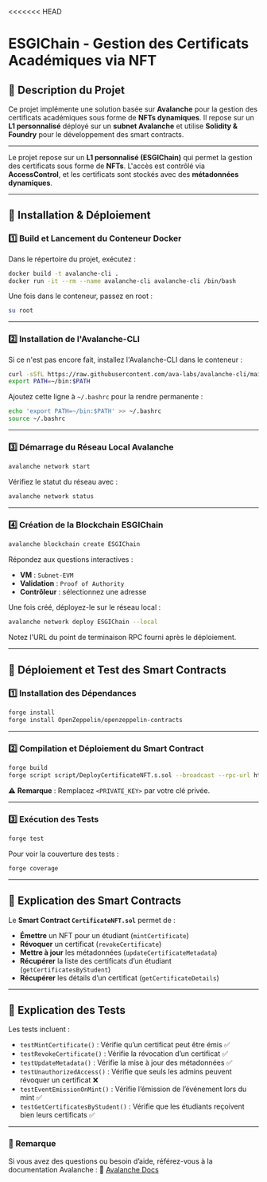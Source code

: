 <<<<<<< HEAD
# ESGIChain - Gestion des Certificats Académiques via NFT

## 📌 Description du Projet
Ce projet implémente une solution basée sur **Avalanche** pour la gestion des certificats académiques sous forme de **NFTs dynamiques**. Il repose sur un **L1 personnalisé** déployé sur un **subnet Avalanche** et utilise **Solidity & Foundry** pour le développement des smart contracts.

---

Le projet repose sur un **L1 personnalisé (ESGIChain)** qui permet la gestion des certificats sous forme de **NFTs**. L'accès est contrôlé via **AccessControl**, et les certificats sont stockés avec des **métadonnées dynamiques**.

---

## 🚀 Installation & Déploiement

### **1️⃣ Build et Lancement du Conteneur Docker**

Dans le répertoire du projet, exécutez :

```bash
docker build -t avalanche-cli .
docker run -it --rm --name avalanche-cli avalanche-cli /bin/bash
```

Une fois dans le conteneur, passez en root :

```bash
su root
```

---

### **2️⃣ Installation de l'Avalanche-CLI**

Si ce n'est pas encore fait, installez l'Avalanche-CLI dans le conteneur :

```bash
curl -sSfL https://raw.githubusercontent.com/ava-labs/avalanche-cli/main/scripts/install.sh | sh -s
export PATH=~/bin:$PATH
```

Ajoutez cette ligne à `~/.bashrc` pour la rendre permanente :

```bash
echo 'export PATH=~/bin:$PATH' >> ~/.bashrc
source ~/.bashrc
```

---

### **3️⃣ Démarrage du Réseau Local Avalanche**

```bash
avalanche network start
```

Vérifiez le statut du réseau avec :

```bash
avalanche network status
```

---

### **4️⃣ Création de la Blockchain ESGIChain**

```bash
avalanche blockchain create ESGIChain
```

Répondez aux questions interactives :
- **VM** : `Subnet-EVM`
- **Validation** : `Proof of Authority`
- **Contrôleur** : sélectionnez une adresse

Une fois créé, déployez-le sur le réseau local :

```bash
avalanche network deploy ESGIChain --local
```

Notez l'URL du point de terminaison RPC fourni après le déploiement.

---

## 🎯 Déploiement et Test des Smart Contracts

### **1️⃣ Installation des Dépendances**

```bash
forge install
forge install OpenZeppelin/openzeppelin-contracts
```

---

### **2️⃣ Compilation et Déploiement du Smart Contract**

```bash
forge build
forge script script/DeployCertificateNFT.s.sol --broadcast --rpc-url http://127.0.0.1:9650 --sender 0xf39Fd6e51aad88F6F4ce6aB8827279cffFb92266 --private-key <PRIVATE_KEY>
```

⚠️ **Remarque** : Remplacez `<PRIVATE_KEY>` par votre clé privée.

---

### **3️⃣ Exécution des Tests**

```bash
forge test
```

Pour voir la couverture des tests :

```bash
forge coverage
```

---

## 📜 Explication des Smart Contracts

Le **Smart Contract `CertificateNFT.sol`** permet de :
- **Émettre** un NFT pour un étudiant (`mintCertificate`)
- **Révoquer** un certificat (`revokeCertificate`)
- **Mettre à jour** les métadonnées (`updateCertificateMetadata`)
- **Récupérer** la liste des certificats d’un étudiant (`getCertificatesByStudent`)
- **Récupérer** les détails d’un certificat (`getCertificateDetails`)

---

## 🧪 Explication des Tests

Les tests incluent :
- `testMintCertificate()` : Vérifie qu’un certificat peut être émis ✅
- `testRevokeCertificate()` : Vérifie la révocation d’un certificat ✅
- `testUpdateMetadata()` : Vérifie la mise à jour des métadonnées ✅
- `testUnauthorizedAccess()` : Vérifie que seuls les admins peuvent révoquer un certificat ❌
- `testEventEmissionOnMint()` : Vérifie l’émission de l’événement lors du mint ✅
- `testGetCertificatesByStudent()` : Vérifie que les étudiants reçoivent bien leurs certificats ✅

---

### **📌 Remarque**
Si vous avez des questions ou besoin d’aide, référez-vous à la documentation Avalanche :
🔗 [Avalanche Docs](https://build.avax.network/docs/tooling/create-avalanche-l1)
